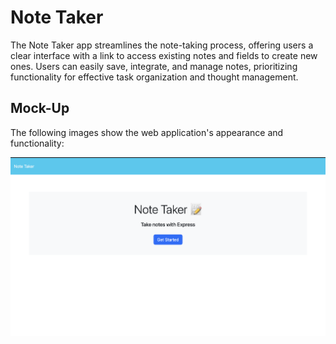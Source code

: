 # Note Taker
The Note Taker app streamlines the note-taking process, offering users a clear interface with a link to access existing notes and fields to create new ones. Users can easily save, integrate, and manage notes, prioritizing functionality for effective task organization and thought management.

## Mock-Up

The following images show the web application's appearance and functionality:

![Existing notes are listed in the left-hand column with empty fields on the right-hand side for the new note’s title and text.](noteScreenShot.png)

